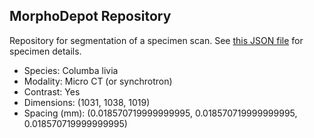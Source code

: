 
## MorphoDepot Repository
Repository for segmentation of a specimen scan.  See [this JSON file](MorphoDepotAccession.json) for specimen details.
* Species: Columba livia
* Modality: Micro CT (or synchrotron)
* Contrast: Yes
* Dimensions: (1031, 1038, 1019)
* Spacing (mm): (0.018570719999999995, 0.018570719999999995, 0.018570719999999995)
        